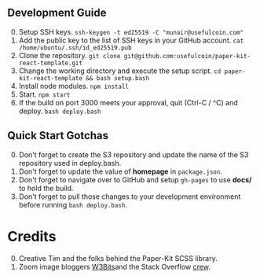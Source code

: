 ## Development Guide
0. Setup SSH keys. ```ssh-keygen -t ed25519 -C "munair@usefulcoin.com"```
1. Add the public key to the list of SSH keys in your GitHub account. ```cat /home/ubuntu/.ssh/id_ed25519.pub```
2. Clone the repository. ```git clone git@github.com:usefulcoin/paper-kit-react-template.git```
3. Change the working directory and execute the setup script. ```cd paper-kit-react-template && bash setup.bash```
4. Install node modules. ```npm install```
5. Start. ```npm start```
6. If the build on port 3000 meets your approval, quit (Ctrl-C / ^C) and deploy. ```bash deploy.bash```

## Quick Start Gotchas
0. Don't forget to create the S3 repository and update the name of the S3 repository used in deploy.bash.
1. Don't forget to update the value of **homepage** in ```package.json```.
2. Don't forget to navigate over to GitHub and setup ```gh-pages``` to use **docs/** to hold the build.
3. Don't forget to pull those changes to your development environment before running ```bash deploy.bash```.

# Credits
0. Creative Tim and the folks behind the Paper-Kit SCSS library.
1. Zoom image bloggers [W3Bits](https://w3bits.com/css-image-hover-zoom/)and the Stack Overflow [crew](https://stackoverflow.com/questions/42297303/css-opacity-transition-ignoring-overflowhidden-in-chrome-safari).